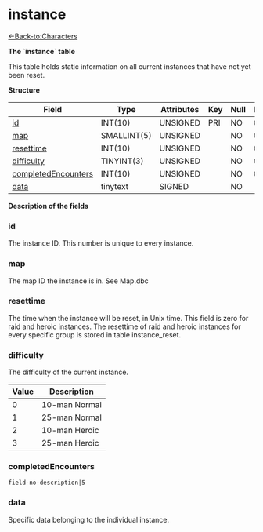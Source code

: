 # instance

[<-Back-to:Characters](database-characters.md)

**The \`instance\` table**

This table holds static information on all current instances that have not yet been reset.

**Structure**

| Field                    | Type        | Attributes | Key | Null | Default | Extra | Comment |
|--------------------------|-------------|------------|-----|------|---------|-------|---------|
| [id][1]                  | INT(10)     | UNSIGNED   | PRI | NO   | 0       |       |         |
| [map][2]                 | SMALLINT(5) | UNSIGNED   |     | NO   | 0       |       |         |
| [resettime][3]           | INT(10)     | UNSIGNED   |     | NO   | 0       |       |         |
| [difficulty][4]          | TINYINT(3)  | UNSIGNED   |     | NO   | 0       |       |         |
| [completedEncounters][5] | INT(10)     | UNSIGNED   |     | NO   | 0       |       |         |
| [data][6]                | tinytext    | SIGNED     |     | NO   |         |       |         |

[1]: #id
[2]: #map
[3]: #resettime
[4]: #difficulty
[5]: #completedencounters
[6]: #data

**Description of the fields**

### id

The instance ID. This number is unique to every instance.

### map

The map ID the instance is in. See Map.dbc

### resettime

The time when the instance will be reset, in Unix time. This field is zero for raid and heroic instances.
The resettime of raid and heroic instances for every specific group is stored in table instance\_reset.

### difficulty

The difficulty of the current instance.

| Value | Description   |
|-------|---------------|
| 0     | 10-man Normal |
| 1     | 25-man Normal |
| 2     | 10-man Heroic |
| 3     | 25-man Heroic |

### completedEncounters

`field-no-description|5`

### data

Specific data belonging to the individual instance.
